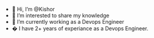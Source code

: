 - 👋 Hi, I’m @Kishor
- 👀 I’m interested to share my knowledge
- 🌱 I’m currently working as a Devops Engineer
- � I  have 2+ years of experiance as a Devops Engineer.
